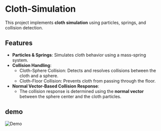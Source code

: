 # Cloth-Simulation

This project implements **cloth simulation** using particles, springs, and collision detection.  

## Features
- **Particles & Springs**: Simulates cloth behavior using a mass-spring system.
- **Collision Handling**:
  - Cloth-Sphere Collision: Detects and resolves collisions between the cloth and a sphere.
  - Cloth-Floor Collision: Prevents cloth from passing through the floor.
- **Normal Vector-Based Collision Response**:  
  - The collision response is determined using the **normal vector** between the sphere center and the cloth particles.


## demo
![Demo](./assets/demo.gif)
